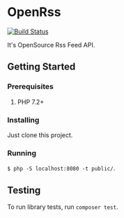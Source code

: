 # OpenRss
[![Build Status](https://travis-ci.org/ricardotulio/OpenRss.svg?branch=master)](https://travis-ci.org/ricardotulio/OpenRss)

It's OpenSource Rss Feed API.

## Getting Started
### Prerequisites
1. PHP 7.2+

### Installing
Just clone this project.

### Running
`$ php -S localhost:8080 -t public/`.

## Testing
To run library tests, run `composer test`.
